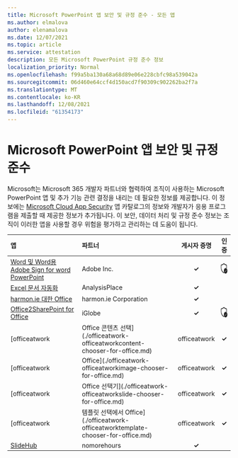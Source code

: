 ```yaml
---
title: Microsoft PowerPoint 앱 보안 및 규정 준수 - 모든 앱
ms.author: elmalova
author: elenamalova
ms.date: 12/07/2021
ms.topic: article
ms.service: attestation
description: 모든 Microsoft PowerPoint 규정 준수 정보
localization_priority: Normal
ms.openlocfilehash: f99a5ba130a68a68d89e06e228cbfc98a539042a
ms.sourcegitcommit: 06d460e64ccf4d150acd7f90309c902262ba2f7a
ms.translationtype: MT
ms.contentlocale: ko-KR
ms.lasthandoff: 12/08/2021
ms.locfileid: "61354173"
---
```

# <a name="microsoft-powerpoint-apps-security-and-compliance"></a>Microsoft PowerPoint 앱 보안 및 규정 준수

Microsoft는 Microsoft 365 개발자 파트너와 협력하여 조직이 사용하는 Microsoft PowerPoint 앱 및 추가 기능 관련 결정을 내리는 데 필요한 정보를 제공합니다. 이 정보에는 [Microsoft Cloud App Security](https://www.microsoft.com/en-us/enterprise-mobility-security/cloud-app-security) 앱 카탈로그의 정보와 개발자가 응용 프로그램을 제출할 때 제공한 정보가 추가됩니다. 이 보안, 데이터 처리 및 규정 준수 정보는 조직이 이러한 앱을 사용할 경우 위험을 평가하고 관리하는 데 도움이 됩니다.

| **앱** | **파트너** | **게시자 증명** | **인증** |
|:--------|:------------|:----------------------:|:-------------:|
| [Word 및 Word용 Adobe Sign for word PowerPoint](./adobe-inc-sign-for-word-and-powerpoint.md) | Adobe Inc. | **✓** | <img alt="Certified application badge" src="../media/certified-badge.png" height="25" width="25" /> |
| [Excel 문서 자동화](./analysisplace-excel-to-word-document-automation.md) | AnalysisPlace | **✓** |  |
| [harmon.ie 대한 Office](./harmonie-corporation-for-office.md) | harmon.ie Corporation | **✓** |  |
| [Office2SharePoint for Office](./iglobe-office2sharepoint-for-office.md) | iGlobe | **✓** | <img alt="Certified application badge" src="../media/certified-badge.png" height="25" width="25" /> |
| [officeatwork | Office 콘텐츠 선택](./officeatwork-officeatworkcontent-chooser-for-office.md) | officeatwork | **✓** |  |
| [officeatwork | Office](./officeatwork-officeatworkimage-chooser-for-office.md) | officeatwork | **✓** |  |
| [officeatwork | Office 선택기](./officeatwork-officeatworkslide-chooser-for-office.md) | officeatwork | **✓** |  |
| [officeatwork | 템플릿 선택에서 Office](./officeatwork-officeatworktemplate-chooser-for-office.md) | officeatwork | **✓** |  |
| [SlideHub](./nomorehours-slidehub.md) | nomorehours | **✓** |  |
